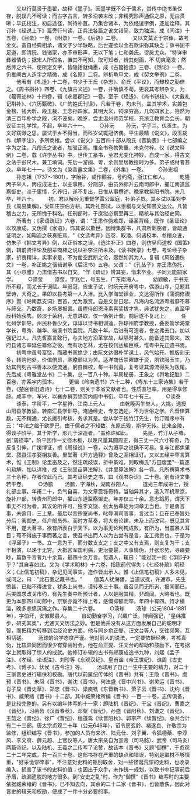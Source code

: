 <!-- { "loadSidebar": true } -->
　　又以行莫贤于墨翟，故释《墨子》。因墨学既不合于儒术，其传中绝书虽仅存，脱误几不可读；而古字古言，转多沿袭末改；非精究形声通假之原，无由贯晰；毕氏校注，初启途径，尚待补苴。乃集合诸本，为依经谊字例，逐加诠释。其订补《经说上下》篇旁行句读，正兵法各篇之讹文错简，致力独深。成《间诂》十五卷，《目录》一卷，《附录》一卷，《后语》二卷。
　　又以文莫正于宗彝，故考金文。盖自经典相承，诸文字少半缺略，后世遂欲以金石款识弥其缺乏；薛书固不足道，即清阮、钱诸家，亦不审形声，无以下笔；仁和龚氏，谬戾尤众。"特详审彝器情伪；据宋人所假名，置其不可知，取可知者，辨其刻画，不 切爽毫发；然后传之六书，使所定文字，皆隐括就绳墨，成《古籀拾遗》三卷、《馀论》一卷。仍推阐古人造字之精微，成《名原》二卷。辨析龟甲文，成《契文举例》二卷。
　　他著有《札迻》十二卷，书少于王氏《杂志》、俞氏《平议》，而雠校之勤倍之。《周书斟补》四卷、《九旗古义述》一卷，并确慎不苟。更裒其考辨杂文，为《籀膏述林》十四卷，辑《永嘉郡记》一卷。至于《经迻》、《尚书骈枝》、《大戴礼记斠补》、《六历甄微》、《广韵姓氏刊误》，凡若干卷，均未刊。盖其学术，实兼包金榜、钱大昕、段玉裁、王念孙四家。其明大义，钧深穷高，几驾四家上。岿然为清三百年朴学之殿，洵不诬矣。晚岁，尝主温州师范学校，充浙江教育会会长，朝议征主礼学馆，不起，卒年六十一。
　　○孙沅
　　孙沅，字子兰。优贡生。为文好窈渺之思。屡试于乡不得当，而科岁试辄冠侪偶。平生最精《说文》，段玉裁作《解字注》，多所商榷。尝以《说文》五百四十部从段氏《音韵表》十七部编之字为之注，凡段氏之讹者，加驳正焉。惟全书卷帙繁重，未克付梓。仅《说文释例》二卷，载《许学丛书》中。世传工篆书，至君尤变化神妙，自成一家。得古文之法于彭尺木。兼工填词。先后一游闽、粤，余则里居教授时为多。弟子成材者甚众。卒年七十一。诗文为《染香盦文集》二卷，《外集》一卷。
　　○孙志祖
　　孙志祖（1737～1801），字贻谷，或作颐谷，号约斋，浙江仁和人。
　　乾隆丙子举人，丙戌成进士，以主事用，分刑部，由员外郎升云南司郎中，擢江南道监察御史。淡于宦情，乞养归，遂不复出，日惟从事撰述。晚掌教紫阳书院。未几卒，年六十。
　　初，君以解经见重督学雷公翠庭，补弟子员。其乡试以策对李氏《周易集解》，受知庄宗伯方耕。其赴礼部试，以黍稷与文受知裘文达公。凡皆稽古之力，无所愧于科名。任刑部时，于庶狱必察至再三，精核与其治经史同。
　　所著有；《家语疏证》六卷，谓："王肃作伪难郑，诬圣背经，既作《圣证论》以攻康成，又伪撰《家语》，饰其说以欺世。因博集群书，凡肃所剿窃者，皆疏通证明之，如鞠盗之获真赃焉。"《文选考异》四卷，取潘、何诸校本，参稽众说，仿朱子《韩文考异》例，以正俗本之误。《选注补正》四卷，则仿吴师道校《国策》例，辑前贤评论及朋辈商榷之说以补李注所未及。《读书脞录》七卷，考论经子杂家，折衷精详，实事求是，不为凿空武断之论，悫然如其为人。复辑《风俗通佚文》一卷，补正姚之骃辑谢承《后汉书》五卷。又谓："《孔丛子》亦王肃伪托，其《小尔雅》乃肃借古书以自文。"作《疏证》辨其妄，惜未卒业。子同元能嗣家学。
　　○谭莹
　　谭莹，字兆仁，号玉生，广东南海人。
　　幼颖敏，于书无所不窥，而尤长于词赋。年弱冠，应重子试，时阮元开府粤中，偶游山寺，见题其壁诗，大奇之，果即以县考第一人入泮。比入学海堂肄业，文达得所作《蒲洞修禊序》暨《岭南荔支词》百首，尤为激赏。自是文誉日起，凡海内名流游粤者靡不慕与缔交。乃数奇，乡场屡报罢。虽程侍郎恩泽素喜奖拔才隽，典试犹失之。直至甲辰科始获隽。顾淡于荣利，无意进取，仅一循例计偕，嗣后遂不复北上。
　　任化州学训导。州民朴鲁少文，谆谆以诗书相训迪。升琼州府学教授，叠委管学海堂学长，粤秀、越华、端溪书院监院，凡数十年。后进有可造者，誉之弗去口。加以强记过人，凡先哲嘉言懿行，与夫地方沿革掌故，纵隔时甚久，能备述其颠末。故府县诸志率延任纂修之役。而有功艺林，尤在校刊丛编巨帙，惟粤中先正遗书焉。
　　初粤中虽号富饶，而藏书家绝少；由阮文达倡朴学课士，风气始开。推版刻无多，转购他处，价值倍昂，寒畯颇以为苦。适洋商伍崇曜雄于资，夙钦服玉生，乃劝其刊刻古书善本以便流通。躬自雠校，每一书刊竟，复考证其源流得失为跋尾。先后成《粤雅堂丛书》二十集，总一百八十种。半属秘册，王象之《舆地纪胜》二百卷，亦系宇内孤本。
　　更辑《岭南遗书》六十二种，《粤东十三家诗集》若干卷，《楚庭音旧遗诗》七十二卷，则关于本省文献者也。性质直坦率，用是得享修龄。咸丰中，军兴，以襄办捐劳绩赏内阁中书衔。卒年七十有三。
　　○谈泰
　　谈泰，字阶平，一字星符，江南上元人。
　　由乾隆丙午举人，大挑，选授山阳县学教谕，转南汇县学训导。淹通经史，专志选述，不为世俗之学。凡音律算数，无不精通，尤长援引考核，务求其是。尝从学于钱竹汀先生，竹汀赠序中有云："中法之绌于欧罗巴，由于儒者之不知数。东原氏殁，斯学无传。比来金陵，得谈子阶平，其于斯学，形几于深造者。"盖称许如此。
　　先是，竹汀从子塘，创"周径率"，阶平因作一丈径木板，以篾尺量其圆周正，得三丈一尺六寸有奇，乃反复引伸，广援博证，撰《周径说》一卷，以为溉亭之说确不可易。复与江都焦里堂、叙县汪孝婴相友善。里堂著《开方通释》曾及之互相证订。又以五经中罕言算术，惟《王制》论里亩及之，然注疏歧误，折中綦难，则取梅氏"方田度里"一篇逐句疏解，加以详推，成《王制里亩算法解》、《井里算法解》各一卷。凡所撰算术书三十余种，存者仅此而已。其考证经史之书，曰《观书杂识》二十卷。别有诗文集若干卷。
　　○汤鹏
　　汤鹏，字海秋，湖南益阳人。
　　道光三年成进士，授礼部主事。年甫二十，负气自喜，为文章震铄奇特。当轴异其才，选入军机章京，旋补户部，转贵州司郎中，擢山东道监察御史。年亦仅三十余。意志蹈厉，谓天下事无不可为者。其议论所许可，独李文饶、张太岳辈徒为词章无当也。于是勇言事，未逾月，三上章。最后以言宗室尚书，叱辱满司官事，言过当；且在已奉旨处分后；罢御史，任户部员外。而时方草奏，将大有论建，未及上而改官。既见其言不用，遂大著书，欲有所表白于天下。以为事无论利钝成败，有所为，当震暴人耳目；苟不得施于事而著之言，使吾书出而人以为古尝有是言，虽工弗贵也。于是为《浮邱子》一书。立一意为干，而分数支支之；支之中又有支焉，则支复为干；支干相演，以递于无穷。大抵言军国利病，吏治要最，人事情伪，开张形势，寻蹑要眇，篇数千言者九十余篇，最四十余万言。每遇人，辄曰："能过我一阅《浮邱子》乎？"其自喜如此。又为《学术明林》十六卷，指陈前代得失；《七经补疏》明经义；《止信笔初稿》，杂记见闻事实。造作皆出示人。惟《止信笔初稿》人多未见，或问之，曰："此石室之藏书也。"
　　值英人扰海疆，当道议抚，许通市。先生愤甚，已黜不得进言，犹条上尚书，请转奏三十事。虽召见而无所询，报闻而已。后美国求改关市约，有先生奏中所预计者，人以是服其精，非疏阔。大略者也。既更为本部四川司郎中，京察亦竟不得上考，感慨抑郁而卒。年四十有四。诗才横溢，晚多悲愤沉痛之作。存集二十六卷。
　　○汤球
　　汤球（公元1804-1881年），字伯玕，安徽黟县人。
　　自幼勤奋学习，兴趣广泛，博闻强记，"星纬推步，研究其奥"，尤通天文历法之妙。但是他并没有从这方面发展自己的聪明才智，而把精力转移到治经论史方面。他与同乡俞正燮、汪文台等人，交往频繁，互相切磋。
　　汤球的治学态度严谨。他对前人的说法，一定要依据经典，考核真伪，比较异同因而很少有穿凿附会。他在俞正燮、汪文台的帮助和鼓励下，在考据学上就取得了惊人的成就。他修订补辑的古书有郑康成逸书九种，刘熙《孟子注》、《孝经、论语注》、刘珍等《东观汉纪》、皇甫谧《帝王世纪》、谯周《古史考》、《傅子》、伏侯《古今注》等。
　　汤球用了自己一生中主要的精力，对二十三家晋史进行辑佚和校勘。唐代以前属纪传体的《晋书》共有：王隐《晋书》、虞预《晋书》、朱凤《晋书》，谢沈《晋书》，何法盛《晋中兴书》、谢灵运《晋书》、肖子显《晋史草》、郑忠《晋书》、梁庾铣《东晋新书》、萧子云《晋书》、沈约《晋书》、臧荣绪《晋书》十二部。其中臧荣绪所编《晋书》一百一十卷，志传俱备，是比较完整的。另有以编年体写的十一家：即陆机《晋纪》、干宝《晋纪》、曹嘉之《晋纪》，习凿齿《汉晋春秋》、邓粲《晋纪》，孙盛《晋阳秋》、刘谦之《晋纪》、王韶之《晋纪》、徐广《晋纪》、檀道鸾《续晋阳秋》、郭李产《续晋纪》。总共合计有二十三部。唐太宗贞观二十年（公元646年），诏令房玄龄、褚遂良、许敬宗为监修，组织编写《晋书》，参加的人员有来济、陆元仕、刘子翼、令狐德棻、李淳风、李文府、薛元超、上官仪等人。唐太宗亲自为宣帝（司马懿）、武帝（司马炎）两篇帝纪，以及陆机、王羲之二传写了论赞，故该本《晋书》又题"御撰"，于贞观二十二年完成，共一百三十卷。这部书存在严重的缺点和错误，特别是取材不够慎重，"好采诡谬碎事"，不注意对史料的甄别取舍，对一些怪诞荒谬的史料，也收录编入，损害了该书的史料价值；也因出于众手，未作统一规划，以致书中记事前后矛盾，疏漏遗脱的地方很多。到"安史之乱"时，作为"御撰"《晋书》编写时的主要依据臧荣绪的《晋书》，已不知去向，其余的二十二家《晋书》，也皆散佚，因此对晋史的辑夫和校勘，便成了一件十分必要的事。
